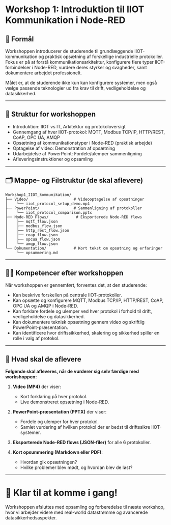 # Workshop 1: Introduktion til IIOT Kommunikation i Node-RED

## 🌟 Formål
Workshoppen introducerer de studerende til grundlæggende IIOT-kommunikation og praktisk opsætning af forskellige industrielle protokoller. Fokus er på at forstå kommunikationsarkitektur, konfigurere flere typer IIOT-forbindelser i Node-RED, vurdere deres styrker og svagheder, samt dokumentere arbejdet professionelt.

Målet er, at de studerende ikke kun kan konfigurere systemer, men også vælge passende teknologier ud fra krav til drift, vedligeholdelse og datasikkerhed.

---

## 🔄 Struktur for workshoppen

- Introduktion: IIOT vs IT, Arkitektur og protokoloversigt
- Gennemgang af hver IIOT-protokol: MQTT, Modbus TCP/IP, HTTP/REST, CoAP, OPC UA, AMQP
- Opsætning af kommunikationstyper i Node-RED (praktisk arbejde)
- Optagelse af video: Demonstration af opsætning
- Udarbejdelse af PowerPoint: Fordele/ulemper sammenligning
- Afleveringsinstruktioner og opsamling

---

## 🗂️ Mappe- og Filstruktur (de skal aflevere)

```
Workshop1_IIOT_kommunikation/
├── Video/                    # Videooptagelse af opsætninger
│    └── iiot_protocol_setup_demo.mp4
├── PowerPoint/               # Sammenligning af protokoller
│    └── iiot_protocol_comparison.pptx
├── Node-RED_Flows/            # Eksporterede Node-RED flows
│    ├── mqtt_flow.json
│    ├── modbus_flow.json
│    ├── http_rest_flow.json
│    ├── coap_flow.json
│    ├── opcua_flow.json
│    └── amqp_flow.json
└── Dokumentation/            # Kort tekst om opsætning og erfaringer
     └── opsummering.md
```

---

## 👩‍💻 Kompetencer efter workshoppen

Når workshoppen er gennemført, forventes det, at den studerende:

- Kan beskrive forskellen på centrale IIOT-protokoller.
- Kan opsætte og konfigurere MQTT, Modbus TCP/IP, HTTP/REST, CoAP, OPC UA og AMQP i Node-RED.
- Kan forklare fordele og ulemper ved hver protokol i forhold til drift, vedligeholdelse og datasikkerhed.
- Kan dokumentere teknisk opsætning gennem video og skriftlig PowerPoint-præsentation.
- Kan identificere hvor driftssikkerhed, skalering og sikkerhed spiller en rolle i valg af protokol.

---

## 📅 Hvad skal de aflevere

**Følgende skal afleveres, når de vurderer sig selv færdige med workshoppen:**

1. **Video (MP4)** der viser:
   - Kort forklaring på hver protokol.
   - Live demonstreret opsætning i Node-RED.

2. **PowerPoint-præsentation (PPTX)** der viser:
   - Fordele og ulemper for hver protokol.
   - Samlet vurdering af hvilken protokol der er bedst til driftssikre IIOT-systemer.

3. **Eksporterede Node-RED flows (JSON-filer)** for alle 6 protokoller.

4. **Kort opsummering (Markdown eller PDF)**:
   - Hvordan gik opsætningen?
   - Hvilke problemer blev mødt, og hvordan blev de løst?

---

# 🎉 Klar til at komme i gang!
Workshoppen afsluttes med opsamling og forberedelse til næste workshop, hvor vi arbejder videre med real-world datastrømme og avancerede datasikkerhedsaspekter.

